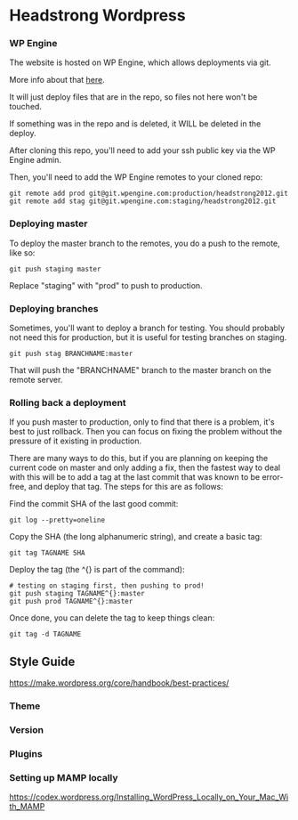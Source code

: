 # Headstrong Wordpress

### WP Engine

The website is hosted on WP Engine, which allows deployments via git.

More info about that [here](http://wpengine.com/git).

It will just deploy files that are in the repo, so files not here won't be touched.

If something was in the repo and is deleted, it WILL be deleted in the deploy.

After cloning this repo, you'll need to add your ssh public key via the WP Engine admin.

Then, you'll need to add the WP Engine remotes to your cloned repo:

    git remote add prod git@git.wpengine.com:production/headstrong2012.git
    git remote add stag git@git.wpengine.com:staging/headstrong2012.git

### Deploying master

To deploy the master branch to the remotes, you do a push to the remote, like so:

    git push staging master

Replace "staging" with "prod" to push to production.

### Deploying branches

Sometimes, you'll want to deploy a branch for testing. You should probably not need this for production, but it is useful for testing branches on staging.

    git push stag BRANCHNAME:master

That will push the "BRANCHNAME" branch to the master branch on the remote server.

### Rolling back a deployment

If you push master to production, only to find that there is a problem, it's best to just rollback. Then you can focus on fixing the problem without the pressure of it existing in production.

There are many ways to do this, but if you are planning on keeping the current code on master and only adding a fix, then the fastest way to deal with this will be to add a tag at the last commit that was known to be error-free, and deploy that tag. The steps for this are as follows:

Find the commit SHA of the last good commit:

    git log --pretty=oneline

Copy the SHA (the long alphanumeric string), and create a basic tag:

    git tag TAGNAME SHA

Deploy the tag (the ^{} is part of the command):

    # testing on staging first, then pushing to prod!
    git push staging TAGNAME^{}:master
    git push prod TAGNAME^{}:master

Once done, you can delete the tag to keep things clean:

    git tag -d TAGNAME

## Style Guide

https://make.wordpress.org/core/handbook/best-practices/

### Theme


### Version


### Plugins


### Setting up MAMP locally

https://codex.wordpress.org/Installing_WordPress_Locally_on_Your_Mac_With_MAMP

